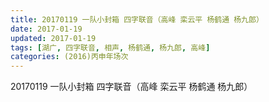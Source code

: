 ```yaml
---
title: 20170119 一队小封箱 四字联音（高峰 栾云平 杨鹤通 杨九郎）
date: 2017-01-19
updated: 2017-01-19
tags: [湖广, 四字联音, 相声, 杨鹤通, 杨九郎, 高峰] 
categories: (2016)丙申年场次 
---
```

20170119 一队小封箱 四字联音（高峰 栾云平 杨鹤通 杨九郎）
